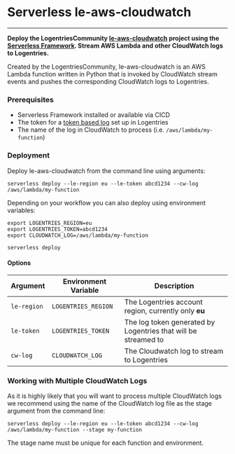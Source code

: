 # Serverless le-aws-cloudwatch

---------

**Deploy the LogentriesCommunity [le-aws-cloudwatch](https://github.com/LogentriesCommunity/le-aws-cloudwatch) project
using the [Serverless Framework](https://serverless.com). Stream AWS Lambda and other CloudWatch logs to Logentries.**

Created by the LogentriesCommunity, le-aws-cloudwatch is an AWS Lambda function written in Python that is invoked by 
CloudWatch stream events and pushes the corresponding CloudWatch logs to Logentries.

### Prerequisites

- Serverless Framework installed or available via CICD
- The token for a [token based log](https://docs.logentries.com/docs/input-token/) set up in Logentries
- The name of the log in CloudWatch to process (i.e. `/aws/lambda/my-function`)

### Deployment

Deploy le-aws-cloudwatch from the command line using arguments:

```
serverless deploy --le-region eu --le-token abcd1234 --cw-log /aws/lambda/my-function
```

Depending on your workflow you can also deploy using environment variables:

```
export LOGENTRIES_REGION=eu
export LOGENTRIES_TOKEN=abcd1234
export CLOUDWATCH_LOG=/aws/lambda/my-function

serverless deploy
```

#### Options

| Argument    | Environment Variable | Description |
| ---         | ---                  | ---         |
| `le-region` | `LOGENTRIES_REGION`  | The Logentries account region, currently only **eu** |
| `le-token`  | `LOGENTRIES_TOKEN`   | The log token generated by Logentries that will be streamed to |
| `cw-log`    | `CLOUDWATCH_LOG`     | The Cloudwatch log to stream to Logentries |


### Working with Multiple CloudWatch Logs

As it is highly likely that you will want to process multiple CloudWatch logs we recommend using the name of
the CloudWatch log file as the stage argument from the command line:

```
serverless deploy --le-region eu --le-token abcd1234 --cw-log /aws/lambda/my-function --stage my-function
```

The stage name must be unique for each function and environment.
